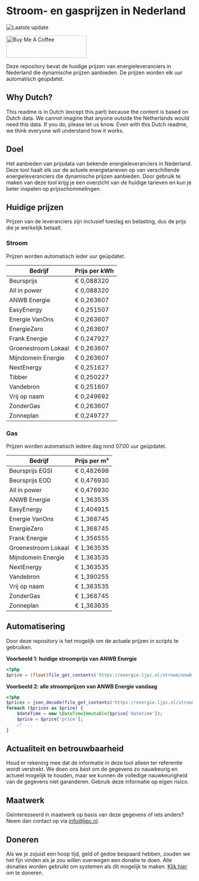 # Stroom- en gasprijzen in Nederland

![Laatste update](https://img.shields.io/badge/laatste%20update-2025--01--23%2013%3A00%20CET-brightgreen)

<a href="https://www.buymeacoffee.com/Lars-" target="_blank"><img src="https://cdn.buymeacoffee.com/buttons/v2/default-orange.png" alt="Buy Me A Coffee" height="60" style="height: 60px !important;width: 217px !important;" ></a>

Deze repository bevat de huidige prijzen van energieleveranciers in Nederland die dynamische prijzen aanbieden. De prijzen worden elk uur automatisch geüpdatet.

## Why Dutch?

This readme is in Dutch (except this part) because the content is based on Dutch data. We cannot imagine that anyone outside the Netherlands would need this data. If you do, please let us know. Even with this Dutch readme, we think
everyone will understand how it works.

## Doel

Het aanbieden van prijsdata van bekende energieleveranciers in Nederland. Deze tool haalt elk uur de actuele energietarieven op van verschillende energieleveranciers die dynamische prijzen aanbieden. Door gebruik te maken van deze tool
krijg je een overzicht van de huidige tarieven en kun je beter inspelen op prijsschommelingen.

## Huidige prijzen

Prijzen van de leveranciers zijn inclusief toeslag en belasting, dus de prijs die je werkelijk betaalt.

### Stroom

Prijzen worden automatisch ieder uur geüpdatet.

 Bedrijf | Prijs per kWh 
---------|---------------
Beursprijs | € 0,088320
All in power | € 0,088320
ANWB Energie | € 0,263607
EasyEnergy | € 0,251507
Energie VanOns | € 0,263607
EnergieZero | € 0,263607
Frank Energie | € 0,247927
Groenestroom Lokaal | € 0,263607
Mijndomein Energie | € 0,263607
NextEnergy | € 0,251627
Tibber | € 0,250227
Vandebron | € 0,251607
Vrij op naam | € 0,249692
ZonderGas | € 0,263607
Zonneplan | € 0,249727


### Gas

Prijzen worden automatisch iedere dag rond 07.00 uur geüpdatet.

 Bedrijf | Prijs per m³ 
---------|--------------
Beursprijs EGSI | € 0,482698
Beursprijs EOD | € 0,476930
All in power | € 0,476930
ANWB Energie | € 1,363535
EasyEnergy | € 1,404915
Energie VanOns | € 1,368745
EnergieZero | € 1,368745
Frank Energie | € 1,356555
Groenestroom Lokaal | € 1,363535
Mijndomein Energie | € 1,363535
NextEnergy | € 1,363535
Vandebron | € 1,390255
Vrij op naam | € 1,363535
ZonderGas | € 1,368745
Zonneplan | € 1,363635


## Automatisering

Door deze repository is het mogelijk om de actuele prijzen in scripts te gebruiken.

**Voorbeeld 1: huidige stroomprijs van ANWB Energie**

```php
<?php
$price = (float)file_get_contents('https://energie.ljpc.nl/stroom/anwb-energie-nu.txt');

```

**Voorbeeld 2: alle stroomprijzen van ANWB Energie vandaag**

```php
<?php
$prices = json_decode(file_get_contents('https://energie.ljpc.nl/stroom/all-in-power-vandaag.json'),true);
foreach ($prices as $price) {
    $dateTime = new \DateTimeImmutable($price['datetime']);
    $price = $price['price'];
    // ...
}
```

## Actualiteit en betrouwbaarheid

Houd er rekening mee dat de informatie in deze tool alleen ter referentie wordt verstrekt. We doen ons best om de gegevens zo nauwkeurig en actueel mogelijk te houden, maar we kunnen de volledige nauwkeurigheid van de gegevens niet
garanderen. Gebruik deze informatie op eigen risico.

## Maatwerk

Geïnteresseerd in maatwerk op basis van deze gegevens of iets anders? Neem dan contact op
via [info@ljpc.nl](mailto:info@ljpc.nl?subject=Energie%20prijzen).

## Doneren

Als we je zojuist een hoop tijd, geld of gedoe bespaard hebben, zouden we het fijn vinden als je zou willen overwegen een
donatie te doen. Alle donaties worden gebruikt om systemen als dit mogelijk te
maken. [Klik hier](https://www.buymeacoffee.com/Lars-) om te doneren.
